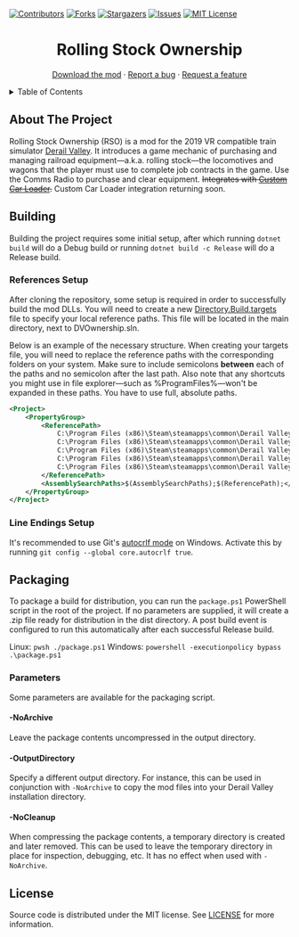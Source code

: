 [![Contributors][contributors-shield]][contributors-url]
[![Forks][forks-shield]][forks-url]
[![Stargazers][stars-shield]][stars-url]
[![Issues][issues-shield]][issues-url]
[![MIT License][license-shield]][license-url]




<!-- PROJECT TITLE -->
<div align="center">
	<h1>Rolling Stock Ownership</h1>
	<p>
		<a href="https://www.nexusmods.com/derailvalley/mods/527">Download the mod</a>
		·
		<a href="https://github.com/fauxnik/dv-rolling-stock-ownership/issues">Report a bug</a>
		·
		<a href="https://github.com/fauxnik/dv-rolling-stock-ownership/issues">Request a feature</a>
	</p>
</div>




<!-- TABLE OF CONTENTS -->
<details>
	<summary>Table of Contents</summary>
	<ol>
		<li><a href="#about-the-project">About The Project</a></li>
		<li><a href="#building">Building</a></li>
		<li><a href="#packaging">Packaging</a></li>
		<li><a href="#license">License</a></li>
	</ol>
</details>




<!-- ABOUT THE PROJECT -->

## About The Project

Rolling Stock Ownership (RSO) is a mod for the 2019 VR compatible train simulator [Derail Valley][derail-valley-url]. It introduces a game mechanic of purchasing and managing railroad equipment—a.k.a. rolling stock—the locomotives and wagons that the player must use to complete job contracts in the game.
Use the Comms Radio to purchase and clear equipment.
~~Integrates with [Custom Car Loader](https://github.com/katycat5e/DVCustomCarLoader).~~ Custom Car Loader integration returning soon.




<!-- BUILDING -->

## Building

Building the project requires some initial setup, after which running `dotnet build` will do a Debug build or running `dotnet build -c Release` will do a Release build.

### References Setup

After cloning the repository, some setup is required in order to successfully build the mod DLLs. You will need to create a new [Directory.Build.targets][references-url] file to specify your local reference paths. This file will be located in the main directory, next to DVOwnership.sln.

Below is an example of the necessary structure. When creating your targets file, you will need to replace the reference paths with the corresponding folders on your system. Make sure to include semicolons **between** each of the paths and no semicolon after the last path. Also note that any shortcuts you might use in file explorer—such as %ProgramFiles%—won't be expanded in these paths. You have to use full, absolute paths.
```xml
<Project>
	<PropertyGroup>
		<ReferencePath>
			C:\Program Files (x86)\Steam\steamapps\common\Derail Valley\DerailValley_Data\Managed\;
			C:\Program Files (x86)\Steam\steamapps\common\Derail Valley\Mods\CommsRadioAPI\;
			C:\Program Files (x86)\Steam\steamapps\common\Derail Valley\Mods\DVCustomCarLoader\;
			C:\Program Files (x86)\Steam\steamapps\common\Derail Valley\Mods\DVLangHelper\;
			C:\Program Files (x86)\Steam\steamapps\common\Derail Valley\Mods\MessageBox\
		</ReferencePath>
		<AssemblySearchPaths>$(AssemblySearchPaths);$(ReferencePath);</AssemblySearchPaths>
	</PropertyGroup>
</Project>
```

### Line Endings Setup

It's recommended to use Git's [autocrlf mode][autocrlf-url] on Windows. Activate this by running `git config --global core.autocrlf true`.




<!-- PACKAGING -->

## Packaging

To package a build for distribution, you can run the `package.ps1` PowerShell script in the root of the project. If no parameters are supplied, it will create a .zip file ready for distribution in the dist directory. A post build event is configured to run this automatically after each successful Release build.

Linux: `pwsh ./package.ps1`
Windows: `powershell -executionpolicy bypass .\package.ps1`


### Parameters

Some parameters are available for the packaging script.

#### -NoArchive

Leave the package contents uncompressed in the output directory.

#### -OutputDirectory

Specify a different output directory.
For instance, this can be used in conjunction with `-NoArchive` to copy the mod files into your Derail Valley installation directory.

#### -NoCleanup

When compressing the package contents, a temporary directory is created and later removed.
This can be used to leave the temporary directory in place for inspection, debugging, etc.
It has no effect when used with `-NoArchive`.




<!-- LICENSE -->

## License

Source code is distributed under the MIT license.
See [LICENSE][license-url] for more information.




<!-- MARKDOWN LINKS & IMAGES -->
<!-- https://www.markdownguide.org/basic-syntax/#reference-style-links -->

[contributors-shield]: https://img.shields.io/github/contributors/fauxnik/dv-rolling-stock-ownership.svg?style=for-the-badge
[contributors-url]: https://github.com/fauxnik/dv-rolling-stock-ownership/graphs/contributors
[forks-shield]: https://img.shields.io/github/forks/fauxnik/dv-rolling-stock-ownership.svg?style=for-the-badge
[forks-url]: https://github.com/fauxnik/dv-rolling-stock-ownership/network/members
[stars-shield]: https://img.shields.io/github/stars/fauxnik/dv-rolling-stock-ownership.svg?style=for-the-badge
[stars-url]: https://github.com/fauxnik/dv-rolling-stock-ownership/stargazers
[issues-shield]: https://img.shields.io/github/issues/fauxnik/dv-rolling-stock-ownership.svg?style=for-the-badge
[issues-url]: https://github.com/fauxnik/dv-rolling-stock-ownership/issues
[license-shield]: https://img.shields.io/github/license/fauxnik/dv-rolling-stock-ownership.svg?style=for-the-badge
[license-url]: https://github.com/fauxnik/dv-rolling-stock-ownership/blob/main/LICENSE
[derail-valley-url]: http://www.derailvalley.com/
[references-url]: https://learn.microsoft.com/en-us/visualstudio/msbuild/customize-your-build?view=vs-2022
[autocrlf-url]: https://www.git-scm.com/book/en/v2/Customizing-Git-Git-Configuration#_formatting_and_whitespace

